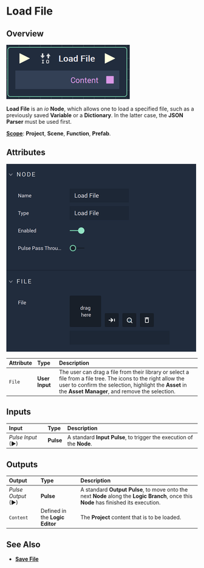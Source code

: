 # Load File

## Overview

![The Load File Node.](../../.gitbook/assets/loadfilenode.png)

**Load File** is an _io_ **Node**, which allows one to load a specified file, such as a previously saved **Variable** or a **Dictionary**. In the latter case, the **JSON Parser** must be used first.

[**Scope**](../overview.md#scopes): **Project**, **Scene**, **Function**, **Prefab**.

## Attributes

![The Load File Node Attributes.](../../.gitbook/assets/loadfileattributes.png)

| Attribute | Type | Description |
| :--- | :--- | :--- |
| `File` | **User Input** | The user can drag a file from their library or select a file from a file tree. The icons to the right allow the user to confirm the selection, highlight the **Asset** in the **Asset Manager**, and remove the selection. |

## Inputs

| Input | Type | Description |
| :--- | :--- | :--- |
| _Pulse Input_ \(►\) | **Pulse** | A standard **Input Pulse**, to trigger the execution of the **Node**. |

## Outputs

| Output | Type | Description |
| :--- | :--- | :--- |
| _Pulse Output_ \(►\) | **Pulse** | A standard **Output Pulse**, to move onto the next **Node** along the **Logic Branch**, once this **Node** has finished its execution. |
| `Content` | Defined in the **Logic Editor** | The **Project** content that is to be loaded. |

## See Also

* [**Save File**](savefile.md)
